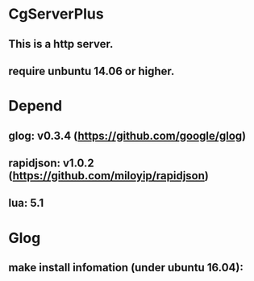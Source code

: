 # CgServerPlus
## This is a http server.
## require unbuntu 14.06 or higher.

# Depend
## glog: v0.3.4 (https://github.com/google/glog)
## rapidjson: v1.0.2 (https://github.com/miloyip/rapidjson)
## lua: 5.1

# Glog
## make install infomation (under ubuntu 16.04):

